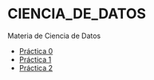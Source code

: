 # CIENCIA_DE_DATOS
Materia de Ciencia de Datos

* [Práctica 0](https://nbviewer.jupyter.org/github/SamatarouKami/CIENCIA_DE_DATOS/blob/master/P0.ipynb)
* [Práctica 1](https://nbviewer.jupyter.org/github/SamatarouKami/CIENCIA_DE_DATOS/blob/master/P1.ipynb)
* [Práctica 2](https://nbviewer.jupyter.org/github/SamatarouKami/CIENCIA_DE_DATOS/blob/master/.ipynb_checkpoints/P2-checkpoint.ipynb)

